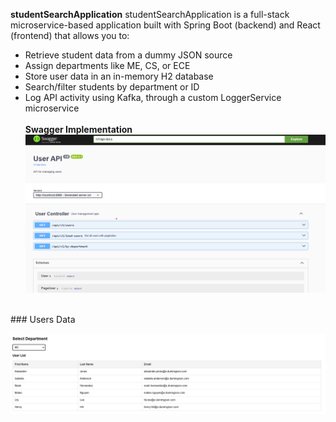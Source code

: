 **studentSearchApplication**
studentSearchApplication is a full-stack microservice-based application built with Spring Boot (backend) and React (frontend) that allows you to:
- Retrieve student data from a dummy JSON source
- Assign departments like ME, CS, or ECE
- Store user data in an in-memory H2 database
- Search/filter students by department or ID
- Log API activity using Kafka, through a custom LoggerService microservice<br><br>
**Swagger Implementation**
![Swagger Screenshot](https://github.com/karank695/studentSearchApplication/blob/main/backend/studentsearch/src/main/resources/images/swagger.png?raw=true)
<br>
### Users Data

![Users Data](https://raw.githubusercontent.com/karank695/studentSearchApplication/main/frontend/studentsearch/src/assets/userDisplay.png)
  
  

